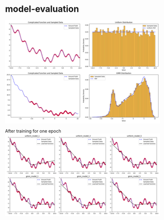 # model-evaluation
![Data distribution](data_distribution.png)

After training for one epoch
![Model predictions](model_predictions.png)